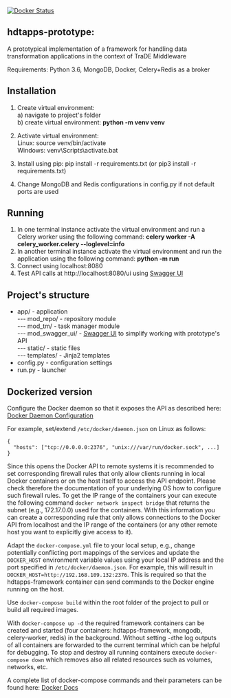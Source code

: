 [![Docker Status](https://img.shields.io/docker/cloud/build/trade4chor/hdtapps-prototype.svg)](https://hub.docker.com/r/trade4chor/hdtapps-prototype)

## hdtapps-prototype: 
A prototypical implementation of a framework for handling data transformation applications in the context of TraDE Middleware 

Requirements:
Python 3.6, MongoDB, Docker, Celery+Redis as a broker

## Installation

1. Create virtual environment: <br>
  a) navigate to project's folder <br>
  b) create virtual environment: <b>python -m venv venv</b>  <br>

2. Activate virtual environment: <br>
   Linux: source venv/bin/activate <br>
   Windows: venv\Scripts\activate.bat <br>

3. Install using pip: pip install -r requirements.txt (or pip3 install -r requirements.txt) <br>
4. Change MongoDB and Redis configurations in config.py if not default ports are used

## Running

1. In one terminal instance activate the virtual environment and run a Celery worker
 using the following command: <b>celery worker -A celery_worker.celery --loglevel=info</b><br>
2. In another terminal instance activate the virtual environment and run the application using the following command: <b>python -m run </b><br>
3. Connect using localhost:8080 <br>
4. Test API calls at http://localhost:8080/ui using <a href="https://github.com/swagger-api/swagger-ui">Swagger UI</a>

## Project's structure

- app/ - application <br>
--- mod_repo/ - repository module <br>
--- mod_tm/ - task manager module <br>
--- mod_swagger_ui/ - <a href="https://github.com/swagger-api/swagger-ui">Swagger UI</a> to simplify working with prototype's API <br>
--- static/ - static files <br>
--- templates/ - Jinja2 templates <br>
- config.py - configuration settings <br>
- run.py - launcher

## Dockerized version

Configure the Docker daemon so that it exposes the API as described here: [Docker Daemon Configuration](https://docs.docker.com/engine/admin/#configure-the-docker-daemon)

For example, set/extend `/etc/docker/daemon.json` on Linux as follows:
```
{
  "hosts": ["tcp://0.0.0.0:2376", "unix:///var/run/docker.sock", ...]
}
```

Since this opens the Docker API to remote systems it is recommended to set corresponding firewall rules that only allow clients running in local Docker containers or on the host itself to access the API endpoint. Please check therefore the documentation of your underlying OS how to configure such firewall rules. To get the IP range of the containers your can execute the following command `docker network inspect bridge` that returns the subnet (e.g., 172.17.0.0) used for the containers. With this information you can create a corresponding rule that only allows connections to the Docker API from localhost and the IP range of the containers (or any other remote host you want to explicitly give access to it).

Adapt the `docker-compose.yml` file to your local setup, e.g., change potentially conflicting port mappings of the services and update the `DOCKER_HOST` environment variable values using your local IP address and the port specified in `/etc/docker/daemon.json`. For example, this will result in `DOCKER_HOST=http://192.168.109.132:2376`. This is required so that the hdtapps-framework container can send commands to the Docker engine running on the host.

Use `docker-compose build` within the root folder of the project to pull or build all required images.

With `docker-compose up -d` the required framework containers can be created and started (four containers: hdtapps-framework, mongodb, celery-worker, redis) in the background.
Without setting `-d`the log outputs of all containers are forwarded to the current terminal which can be helpful for debugging.
To stop and destroy all running containers execute `docker-compose down` which removes also all related resources such as volumes, networks, etc.

A complete list of docker-compose commands and their parameters can be found here: [Docker Docs](https://docs.docker.com/compose/reference/overview/)
